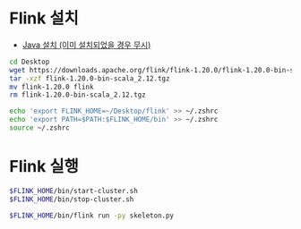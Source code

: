 # Flink 설치

- [Java 설치 (이미 설치되었을 경우 무시)](./java-install.md)

```bash
cd Desktop
wget https://downloads.apache.org/flink/flink-1.20.0/flink-1.20.0-bin-scala_2.12.tgz
tar -xzf flink-1.20.0-bin-scala_2.12.tgz
mv flink-1.20.0 flink
rm flink-1.20.0-bin-scala_2.12.tgz

echo 'export FLINK_HOME=~/Desktop/flink' >> ~/.zshrc
echo 'export PATH=$PATH:$FLINK_HOME/bin' >> ~/.zshrc
source ~/.zshrc
```

# Flink 실행

```bash
$FLINK_HOME/bin/start-cluster.sh
$FLINK_HOME/bin/stop-cluster.sh

$FLINK_HOME/bin/flink run -py skeleton.py
```